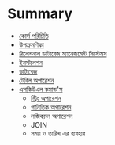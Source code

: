 # Summary

* [কোর্স পরিচিতি](README.md)
* [উপক্রমণিকা](introduction.md)
* [রিলেশনাল ডাটাবেজ ম্যানেজমেন্ট সিস্টেমস](rdms.md)
* [ইনস্টলেশন](installation.md)
* [ডাটাবেজ](creatingdb.md)
* [টেবিল অপারেশন](table.md)
* [এসকিউএল কমান্ড'স](sql-commands.md)
   * [স্ট্রিং অপারেশন](string-function.md)
   * [গানিতিক অপারেশন](math-function.md)
   * লজিক্যাল অপারেশন
   * JOIN
   * সময় ও তারিখ এর ব্যবহার

